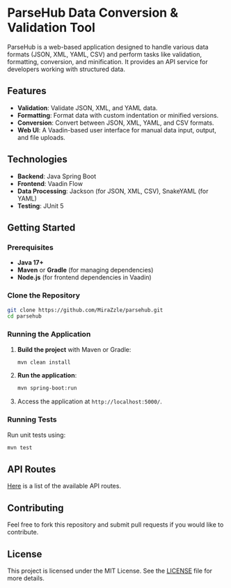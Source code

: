 # ParseHub Data Conversion & Validation Tool

ParseHub is a web-based application designed to handle various data formats (JSON, XML, YAML, CSV) and perform tasks like validation, formatting, conversion, and minification. It provides an API service for developers working with structured data.

## Features

- **Validation**: Validate JSON, XML, and YAML data.
- **Formatting**: Format data with custom indentation or minified versions.
- **Conversion**: Convert between JSON, XML, YAML, and CSV formats.
- **Web UI**: A Vaadin-based user interface for manual data input, output, and file uploads.

## Technologies

- **Backend**: Java Spring Boot
- **Frontend**: Vaadin Flow
- **Data Processing**: Jackson (for JSON, XML, CSV), SnakeYAML (for YAML)
- **Testing**: JUnit 5

## Getting Started

### Prerequisites

- **Java 17+**
- **Maven** or **Gradle** (for managing dependencies)
- **Node.js** (for frontend dependencies in Vaadin)

### Clone the Repository

```bash
git clone https://github.com/MiraZzle/parsehub.git
cd parsehub
```

### Running the Application

1. **Build the project** with Maven or Gradle:

   ```bash
   mvn clean install
   ```

2. **Run the application**:

   ```bash
   mvn spring-boot:run
   ```

3. Access the application at `http://localhost:5000/`.

### Running Tests

Run unit tests using:

```bash
mvn test
```

## API Routes

[Here](/docs/api.md) is a list of the available API routes.

## Contributing

Feel free to fork this repository and submit pull requests if you would like to contribute.

## License

This project is licensed under the MIT License. See the [LICENSE](LICENSE) file for more details.
